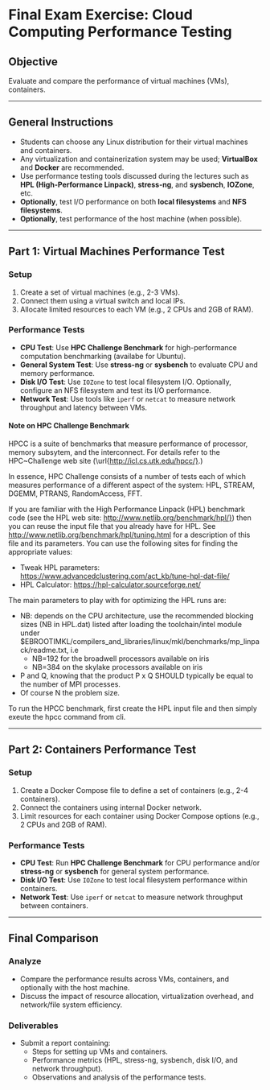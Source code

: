 # Final Exam Exercise: Cloud Computing Performance Testing

## Objective

Evaluate and compare the performance of virtual machines (VMs), containers.

---

## General Instructions

- Students can choose any Linux distribution for their virtual machines and containers.
- Any virtualization and containerization system may be used; **VirtualBox** and **Docker** are recommended.
- Use performance testing tools discussed during the lectures such as **HPL (High-Performance Linpack)**, **stress-ng**, and **sysbench**, **IOZone**, etc.
- **Optionally**, test I/O performance on both **local filesystems** and **NFS filesystems**.
- **Optionally**, test performance of the host machine (when possible).

---

## Part 1: Virtual Machines Performance Test

### Setup

1. Create a set of virtual machines (e.g., 2-3 VMs).
2. Connect them using a virtual switch and local IPs.
3. Allocate limited resources to each VM (e.g., 2 CPUs and 2GB of RAM).

### Performance Tests

- **CPU Test**: Use  **HPC Challenge Benchmark** for high-performance computation benchmarking (availabe for Ubuntu). 
- **General System Test**: Use **stress-ng** or **sysbench** to evaluate CPU and memory performance.
- **Disk I/O Test**: Use `IOZone` to test local filesystem I/O. Optionally, configure an NFS filesystem and test its I/O performance.
- **Network Test**: Use tools like `iperf` or `netcat` to measure network throughput and latency between VMs.

#### Note on HPC Challenge Benchmark

HPCC is a suite of benchmarks that measure performance of processor,
memory subsytem, and the interconnect. For details refer to the
HPC~Challenge web site (\url{http://icl.cs.utk.edu/hpcc/}.)

In essence, HPC Challenge consists of a number of tests each
of which measures performance of a different aspect of the system: HPL, STREAM, DGEMM, PTRANS, RandomAccess, FFT.

If you are familiar with the High Performance Linpack (HPL) benchmark
code (see the HPL web site: http://www.netlib.org/benchmark/hpl/}) then you can reuse the input file that you already have for HPL. 
See http://www.netlib.org/benchmark/hpl/tuning.html for a description of this file and its parameters.
You can use the following sites for finding the appropriate values:

* Tweak HPL parameters: https://www.advancedclustering.com/act_kb/tune-hpl-dat-file/
* HPL Calculator: https://hpl-calculator.sourceforge.net/

The main parameters to play with for optimizing the HPL runs are:

* NB: depends on the CPU architecture, use the recommended blocking sizes (NB in HPL.dat) listed after loading the toolchain/intel module under $EBROOTIMKL/compilers_and_libraries/linux/mkl/benchmarks/mp_linpack/readme.txt, i.e
  * NB=192 for the broadwell processors available on iris
  * NB=384 on the skylake processors available on iris
* P and Q, knowing that the product P x Q SHOULD typically be equal to the number of MPI processes.
* Of course N the problem size.

To run the HPCC benchmark, first create the HPL input file and then simply exeute the hpcc command from cli.

---

## Part 2: Containers Performance Test

### Setup

1. Create a Docker Compose file to define a set of containers (e.g., 2-4 containers).
2. Connect the containers using internal  Docker  network.
3. Limit resources for each container using Docker Compose options (e.g., 2 CPUs and 2GB of RAM).

### Performance Tests

- **CPU Test**: Run  **HPC Challenge Benchmark** for CPU performance and/or **stress-ng** or **sysbench** for general system performance.
- **Disk I/O Test**: Use `IOZone` to test local filesystem performance within containers. 
- **Network Test**: Use `iperf` or `netcat` to measure network throughput between containers.

---

## Final Comparison

### Analyze

- Compare the performance results across VMs, containers, and optionally with the host machine.
- Discuss the impact of resource allocation, virtualization overhead, and network/file system efficiency.

### Deliverables

- Submit a  report containing:
  - Steps for setting up VMs and containers.
  - Performance metrics (HPL, stress-ng, sysbench, disk I/O, and network throughput).
  - Observations and analysis of the performance tests.
